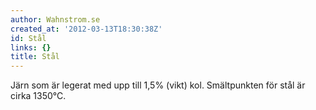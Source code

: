 ```yaml
---
author: Wahnstrom.se
created_at: '2012-03-13T18:30:38Z'
id: Stål
links: {}
title: Stål
---
```


Järn som är legerat med upp till 1,5% (vikt) kol. Smältpunkten för stål är cirka 1350°C.